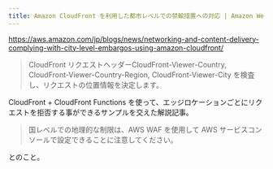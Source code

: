 ```yaml
---
title: Amazon CloudFront を利用した都市レベルでの禁輸措置への対応 | Amazon Web Services ブログ
---
```


https://aws.amazon.com/jp/blogs/news/networking-and-content-delivery-complying-with-city-level-embargos-using-amazon-cloudfront/

> CloudFront リクエストヘッダーCloudFront-Viewer-Country, CloudFront-Viewer-Country-Region, CloudFront-Viewer-City を検査し、リクエストの位置情報を決定します。

CloudFront + CloudFront Functions を使って、エッジロケーションごとにリクエストを拒否する事ができるサンプルを交えた解説記事。

> 国レベルでの地理的な制限は、AWS WAF を使用して AWS サービスコンソールで設定できることに注意してください。

とのこと。

